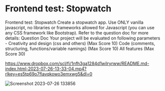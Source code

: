 # Frontend test: Stopwatch
Frontend test: Stopwatch
Create a stopwatch app. Use ONLY vanilla javascript, no libraries or frameworks allowed for Javascript (you can use any CSS framework like Bootstrap).
Refer to the question doc for more details:
Question Doc
Your project will be evaluated on following parameters -
Creativity and design (css and others) (Max Score 10)
Code (comments, structuring, functions/variable namings) (Max Score 10)
All features (Max Score 30)

https://www.dropbox.com/scl/fi/1nfh3ga1284d1wilryrww/README.md-index.html-2023-07-26-13-33-04.mp4?rlkey=es5tp69o7flavqkowo3emxwg5&dl=0

![Screenshot 2023-07-26 133856](https://github.com/OpAbhiG/Frontend-test-Stopwatch/assets/110295591/5f2ef3be-2400-4f32-a8b2-002a6bbdd31e)






